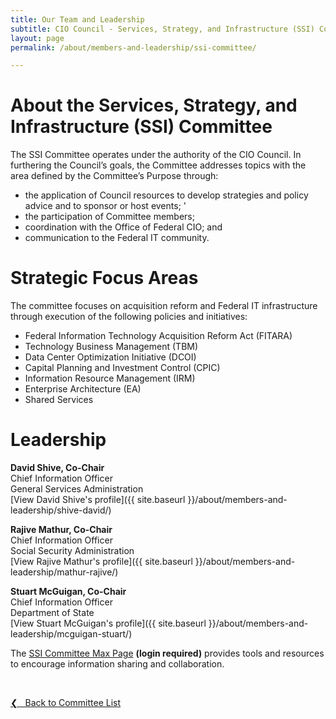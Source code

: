 ```yaml
---
title: Our Team and Leadership
subtitle: CIO Council - Services, Strategy, and Infrastructure (SSI) Committee
layout: page
permalink: /about/members-and-leadership/ssi-committee/

---
```

# About the Services, Strategy, and Infrastructure (SSI) Committee
The SSI Committee operates under the authority of the CIO Council. In furthering the Council’s goals, the Committee addresses topics with the area defined by the Committee’s Purpose through:
* the application of Council resources to develop strategies and policy advice and to sponsor or host events; '
* the participation of Committee members;
* coordination with the Office of Federal CIO; and
* communication to the Federal IT community.

# Strategic Focus Areas
The committee focuses on acquisition reform and Federal IT infrastructure through execution of the following policies and initiatives:
* Federal Information Technology Acquisition Reform Act (FITARA)
* Technology Business Management (TBM)
* Data Center Optimization Initiative (DCOI)
* Capital Planning and Investment Control (CPIC)
* Information Resource Management (IRM)
* Enterprise Architecture (EA)
* Shared Services

# Leadership
**David Shive, Co-Chair**<br/>
Chief Information Officer<br/>
General Services Administration<br/>
[View David Shive's profile]({{ site.baseurl }}/about/members-and-leadership/shive-david/)

**Rajive Mathur, Co-Chair**<br/>
Chief Information Officer<br/>
Social Security Administration<br/>
[View Rajive Mathur's profile]({{ site.baseurl }}/about/members-and-leadership/mathur-rajive/)

**Stuart McGuigan, Co-Chair**<br/>
Chief Information Officer<br/>
Department of State<br/>
[View Stuart McGuigan's profile]({{ site.baseurl }}/about/members-and-leadership/mcguigan-stuart/)

The [SSI Committee Max Page](https://community.max.gov/x/URp5K) **(login required)** provides tools and resources to encourage information sharing and collaboration.

&nbsp;

<a href="{{site.baseurl}}/about/members-and-leadership/#council-committees">&#10094; &nbsp; Back to Committee List</a><br>
